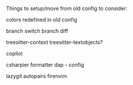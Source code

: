 Things to setup/move from old config to consider:

colors redefined in old config

branch switch
branch diff

treesitter-context
treesitter-textobjects?

copilot

csharpier formatter
dap - config

lazygit
autopairs
firenvim
